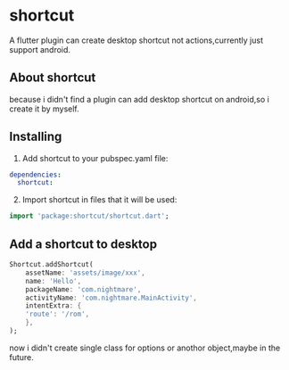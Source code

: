 # shortcut

A flutter plugin can create desktop shortcut not actions,currently just support android.

## About shortcut

because i didn't find a plugin can add desktop shortcut on android,so i create it by myself.

## Installing

1. Add shortcut to your pubspec.yaml file:

```yaml
dependencies:
  shortcut:
```

2. Import shortcut in files that it will be used:

```dart
import 'package:shortcut/shortcut.dart';
```

## Add a shortcut to desktop

```dart
Shortcut.addShortcut(
    assetName: 'assets/image/xxx',
    name: 'Hello',
    packageName: 'com.nightmare',
    activityName: 'com.nightmare.MainActivity',
    intentExtra: {
    'route': '/rom',
    },
);
```
now i didn't create single class for options or anothor object,maybe in the future.